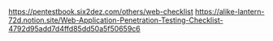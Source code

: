 https://pentestbook.six2dez.com/others/web-checklist
https://alike-lantern-72d.notion.site/Web-Application-Penetration-Testing-Checklist-4792d95add7d4ffd85dd50a5f50659c6

